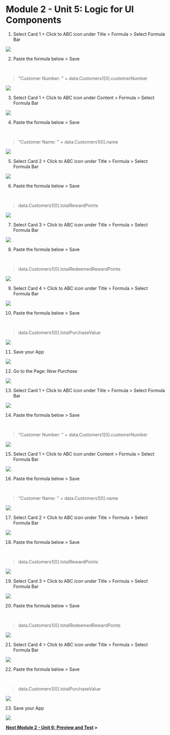 # Module 2 - Unit 5: Logic for UI Components  





1. Select Card 1 > Click to ABC icon under Title > Formula > Select Formula Bar

![](./Images/252-5_Screenshot_161.png)

2. Paste the formula below > Save

<br>

>"Customer Number: " + data.Customers1[0].customerNumber

![](./Images/252-5_Screenshot_162.png)

3. Select Card 1 > Click to ABC icon under Content > Formula > Select Formula Bar

![](./Images/252-5_Screenshot_163.png)

4. Paste the formula below > Save

<br>

>"Customer Name: " + data.Customers1[0].name

![](./Images/252-5_Screenshot_164.png)

5.  Select Card 2 > Click to ABC icon under Title > Formula > Select Formula Bar

![](./Images/252-5_Screenshot_165.png)

6. Paste the formula below > Save

<br>

>data.Customers1[0].totalRewardPoints

![](./Images/252-5_Screenshot_166.png)

7. Select Card 3 > Click to ABC icon under Title > Formula > Select Formula Bar

![](./Images/252-5_Screenshot_167.png)

8. Paste the formula below > Save

<br>

>data.Customers1[0].totalRedeemedRewardPoints

![](./Images/252-5_Screenshot_168.png)


9. Select Card 4 > Click to ABC icon under Title > Formula > Select Formula Bar

![](./Images/252-5_Screenshot_169.png)

10. Paste the formula below > Save

<br>

>data.Customers1[0].totalPurchaseValue

![](./Images/252-5_Screenshot_170.png)

11. Save your App 

![](./Images/252-5_Screenshot_171.png)

12. Go to the Page: *New Purchase*

![](./Images/252-5_Screenshot_172.png)

13. Select Card 1 > Click to ABC icon under Title > Formula > Select Formula Bar

![](./Images/252-5_Screenshot_173.png)

14. Paste the formula below > Save

<br>

>"Customer Number: " + data.Customers1[0].customerNumber

![](./Images/252-5_Screenshot_174.png)

15.  Select Card 1 > Click to ABC icon under Content > Formula > Select Formula Bar

![](./Images/252-5_Screenshot_175.png)

16. Paste the formula below > Save

<br>

>"Customer Name: " + data.Customers1[0].name

![](./Images/252-5_Screenshot_176.png)

17.  Select Card 2 > Click to ABC icon under Title > Formula > Select Formula Bar

![](./Images/252-5_Screenshot_177.png)

18. Paste the formula below > Save

<br>

>data.Customers1[0].totalRewardPoints

![](./Images/252-5_Screenshot_178.png)

19. Select Card 3 > Click to ABC icon under Title > Formula > Select Formula Bar

![](./Images/252-5_Screenshot_179.png)

20. Paste the formula below > Save

<br>

>data.Customers1[0].totalRedeemedRewardPoints

![](./Images/252-5_Screenshot_180.png)


21. Select Card 4 > Click to ABC icon under Title > Formula > Select Formula Bar

![](./Images/252-5_Screenshot_181.png)

22. Paste the formula below > Save

<br>

>data.Customers1[0].totalPurchaseValue

![](./Images/252-5_Screenshot_182.png)

23. Save your App 

![](./Images/252-5_Screenshot_183.png)


**[Next Module 2 - Unit 6: Preview and Test](./252-6_Preview_and_Test.md) >**

